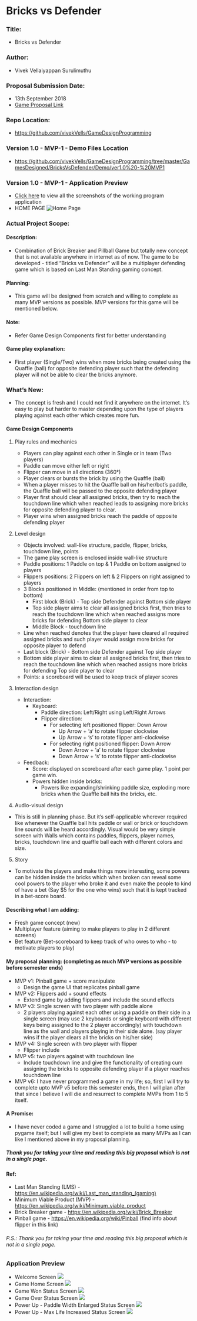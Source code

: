 # Bricks vs Defender

### Title: 
- Bricks vs Defender
### Author: 
- Vivek Vellaiyappan Surulimuthu
### Proposal Submission Date: 
- 13th September 2018 
- [Game Proposal Link](https://github.com/vivekVells/GameDesignProgramming/blob/master/GamesDesigned/BricksVsDefender/Design/Bricks%20vs%20Defender%20-%20Project%20Game%20Proposal%20.pdf) 
### Repo Location:
- https://github.com/vivekVells/GameDesignProgramming
### Version 1.0 - MVP-1 - Demo Files Location
- https://github.com/vivekVells/GameDesignProgramming/tree/master/GamesDesigned/BricksVsDefender/Demo/ver1.0%20-%20MVP1
### Version 1.0 - MVP-1 - Application Preview
- [Click here](https://github.com/vivekVells/GameDesignProgramming/blob/master/GamesDesigned/BricksVsDefender/README.md#application-preview) to view all the screenshots of the working program application
- HOME PAGE
![Home Page](https://github.com/vivekVells/GameDesignProgramming/blob/master/GamesDesigned/BricksVsDefender/Demo/ver1.0%20-%20MVP1/Game%20Home%20Screen.png)

### Actual Project Scope: 
#### Description: 
- Combination of Brick Breaker and Pillball  Game but totally new concept that is not available anywhere in internet as of now. The game to be developed - titled “Bricks vs Defender” will be a multiplayer defending game which is based on Last Man Standing gaming concept. 
#### Planning: 
- This game will be designed from scratch and willing to complete as many MVP versions as possible. MVP versions for this game will be mentioned below.
#### Note: 
- Refer Game Design Components first for better understanding
#### Game play explanation: 
- First player (Single/Two) wins when more bricks being created using the Quaffle (ball) for opposite defending player such that the defending player will not be able to clear the bricks anymore. 

### What’s New: 
- The concept is fresh and I could not find it anywhere on the internet. It’s easy to play but harder to master depending upon the type of players playing against each other which creates more fun.

#### Game Design Components
1. Play rules and mechanics
    - Players can play against each other in Single or in team (Two players)
    - Paddle can move either left or right
    - Flipper can move in all directions (360°)
    - Player clears or bursts the brick by using the Quaffle (ball)
    - When a player misses to hit the Quaffle ball on his/her/bot’s paddle, the Quaffle ball will be passed to the opposite defending player
    - Player first should clear all assigned bricks, then try to reach the touchdown line which when reached leads to assigning more bricks for opposite defending player to clear.
    - Player wins when assigned bricks reach the paddle of opposite defending player
2. Level design
    - Objects involved: wall-like structure, paddle, flipper, bricks, touchdown line, points
    - The game play screen is enclosed inside wall-like structure 
    - Paddle positions: 1 Paddle on top & 1 Paddle on bottom assigned to players 
    - Flippers positions: 2 Flippers on left &  2 Flippers on right assigned to players
    - 3 Blocks positioned in Middle: (mentioned in order from top to bottom)
      - First block (Brick) - Top side Defender against Bottom side player 
      - Top side player aims to clear all assigned bricks first, then tries to reach the touchdown line which when reached assigns more bricks for defending Bottom side player to clear
      - Middle Block - touchdown line
    - Line when reached denotes that the player have cleared all required assigned bricks and such player would assign more bricks for opposite player to defend
    - Last block (Brick) - Bottom side Defender against Top side player
    - Bottom side player aims to clear all assigned bricks first, then tries to reach the touchdown line which when reached assigns more bricks for defending Top side player to clear
    - Points: a scoreboard will be used to keep track of player scores

3. Interaction design
    - Interaction:
      - Keyboard: 
          - Paddle direction: Left/Right using Left/Right Arrows
          - Flipper direction: 
            - For selecting left positioned flipper: Down Arrow
              - Up Arrow + ‘a’ to rotate flipper clockwise 
              - Up Arrow + ‘s’ to rotate flipper anti-clockwise 
            - For selecting right positioned flipper: Down Arrow 
              - Down Arrow + ‘a’ to rotate flipper clockwise
              - Down Arrow + ‘s’ to rotate flipper anti-clockwise
    - Feedback:
      - Score: displayed on scoreboard after each game play. 1 point per game win.
      - Powers hidden inside bricks:
        - Powers like expanding/shrinking paddle size, exploding more bricks when the Quaffle ball hits the bricks, etc. 
4. Audio-visual design
  - This is still in planning phase. But it’s self-applicable wherever required like whenever the Quaffle ball hits paddle or wall or brick or touchdown line sounds will be heard  accordingly. Visual would be very simple screen with Walls which contains paddles, flippers, player names, bricks, touchdown line and quaffle ball each with different colors and size.
5. Story
  - To motivate the players and make things more interesting, some powers can be hidden inside the bricks which when broken can reveal some cool powers to the player who broke it and even make the people to kind of have a bet (Say $5 for the one who wins) such that it is kept tracked in a bet-score board.
  
#### Describing what I am adding:
  - Fresh game concept (new)
  - Multiplayer feature (aiming to make players to play in 2 different screens)
  - Bet feature (Bet-scoreboard to keep track of who owes to who - to motivate players to play)
#### My proposal planning: (completing as much MVP versions as possible before semester ends)
  - MVP v1: Pinball game + score manipulate
    - Design the game UI that replicates pinball game
  - MVP v2: Flippers add + sound effects
    - Extend game by adding flippers and include the sound effects 
  - MVP v3: Single screen with two player with paddle alone
    - 2 players playing against each other using a paddle on their side in a single screen (may use 2 keyboards or single keyboard with different keys being assigned to the 2 player accordingly) with touchdown line as the wall and players playing in their side alone. (say player wins if the player clears all the bricks on his/her side)
  - MVP v4: Single screen with two player with flipper
    - Flipper include
  - MVP v5: two players against with touchdown line
    - Include touchdown line and give the functionality of creating cum assigning the bricks to opposite defending player if a player reaches touchdown line
  - MVP v6: I have never programmed a game in my life; so, first I will try to complete upto MVP v5 before this semester ends, then I will plan after that since I believe I will die and resurrect to complete MVPs from 1 to 5 itself.  

#### A Promise: 
- I have never coded a game and I struggled a lot to build a home using pygame itself; but I will give my best to complete as many MVPs as I can like I mentioned above in my proposal planning. 

##### Thank you for taking your time and reading this big proposal which is not in a single page.

#### Ref:
- Last Man Standing (LMS) - https://en.wikipedia.org/wiki/Last_man_standing_(gaming) 
- Minimum Viable Product (MVP) - https://en.wikipedia.org/wiki/Minimum_viable_product 
- Brick Breaker game - https://en.wikipedia.org/wiki/Brick_Breaker 
- Pinball game - https://en.wikipedia.org/wiki/Pinball (find info about flipper in this link)

###### P.S.: Thank you for taking your time and reading this big proposal which is not in a single page.

### Application Preview
- Welcome Screen
![](https://github.com/vivekVells/GameDesignProgramming/blob/master/GamesDesigned/BricksVsDefender/Demo/ver1.0%20-%20MVP1/Welcome%20Screen.png)
- Game Home Screen
![](https://github.com/vivekVells/GameDesignProgramming/blob/master/GamesDesigned/BricksVsDefender/Demo/ver1.0%20-%20MVP1/Game%20Home%20Screen.png)
- Game Won Status Screen
![](https://github.com/vivekVells/GameDesignProgramming/blob/master/GamesDesigned/BricksVsDefender/Demo/ver1.0%20-%20MVP1/Game%20Won%20Status%20Screen.png)
- Game Over Status Screen
![](https://github.com/vivekVells/GameDesignProgramming/blob/master/GamesDesigned/BricksVsDefender/Demo/ver1.0%20-%20MVP1/Game%20Over%20Screen.png)
- Power Up - Paddle Width Enlarged Status Screen
![](https://github.com/vivekVells/GameDesignProgramming/blob/master/GamesDesigned/BricksVsDefender/Demo/ver1.0%20-%20MVP1/Power%20Up%20-%20Enlarged%20Paddle%20Width%20Screen.png)
- Power Up - Max Life Increased Status Screen
![](https://github.com/vivekVells/GameDesignProgramming/blob/master/GamesDesigned/BricksVsDefender/Demo/ver1.0%20-%20MVP1/Power%20Up%20-%20Max%20Life%20Increase%20Screen.png)
